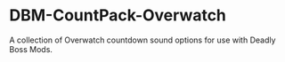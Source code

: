 # DBM-CountPack-Overwatch
A collection of Overwatch countdown sound options for use with Deadly Boss Mods.
